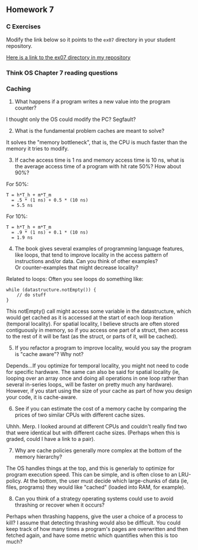 ## Homework 7

### C Exercises

Modify the link below so it points to the `ex07` directory in your
student repository.

[Here is a link to the ex07 directory in my repository](https://github.com/davidabrahams/ExercisesInC/tree/master/exercises/ex07)

### Think OS Chapter 7 reading questions

### Caching

1) What happens if a program writes a new value into the program counter?

I thought only the OS could modify the PC? Segfault?

2) What is the fundamental problem caches are meant to solve?

It solves the "memory bottleneck", that is, the CPU is much faster than the memory it tries to modify.

3) If cache access time is 1 ns and memory access time is 10 ns, what is the average
access time of a program with hit rate 50%?  How about 90%?

For 50%:

```
T = h*T_h + m*T_m
  = .5 * (1 ns) + 0.5 * (10 ns)
  = 5.5 ns
```

For 10%:

```
T = h*T_h + m*T_m
  = .9 * (1 ns) + 0.1 * (10 ns)
  = 1.9 ns
```

4) The book gives several examples of programming language features, like loops, that tend 
to improve locality in the access pattern of instructions and/or data.  Can you think of other examples?  
Or counter-examples that might decrease locality?

Related to loops: Often you see loops do something like:

```
while (datastructure.notEmpty()) {
    // do stuff
}
```

This notEmpty() call might access some variable in the datastructure, which would get cached as it is accessed at the start of each loop iteration (temporal locality). For spatial locality, I believe structs are often stored contiguously in memory, so if you access one part of a struct, then access to the rest of it will be fast (as the struct, or parts of it, will be cached).

5)  If you refactor a program to improve locality, would you say the program is "cache aware"?  Why not?

Depends...If you optimize for temporal locality, you might not need to code for specific hardware. The same can also be said for spatial locality (ie, looping over an array once and doing all operations in one loop rather than several in-series loops_ will be faster on pretty much any hardware). However, if you start using the size of your cache as part of how you design your code, it is cache-aware.

6) See if you can estimate the cost of a memory cache by comparing the prices of two similar CPUs with 
different cache sizes.


Uhhh. Merp. I looked around at different CPUs and couldn't really find two that were identical but with different cache sizes. (Perhaps when this is graded, could I have a link to a pair).

7) Why are cache policies generally more complex at the bottom of the memory hierarchy?

The OS handles things at the top, and this is generlaly to optimize for program execution speed. This can be simple, and is often close to an LRU-policy. At the bottom, the user must decide which large-chunks of data (ie, files, programs) they would like "cached" (loaded into RAM, for example).

8) Can you think of a strategy operating systems could use to avoid thrashing or recover when it occurs?

Perhaps when thrashing happens, give the user a choice of a process to kill? I assume that detecting thrashing would also be difficult. You could keep track of how many times a program's pages are overwritten and then fetched again, and have some metric which quantifies when this is too much?
